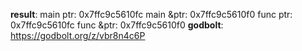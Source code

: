 **result**:
main ptr: 0x7ffc9c5610fc
main &ptr: 0x7ffc9c5610f0
func ptr: 0x7ffc9c5610fc
func &ptr: 0x7ffc9c5610f0
**godbolt**: https://godbolt.org/z/vbr8n4c6P